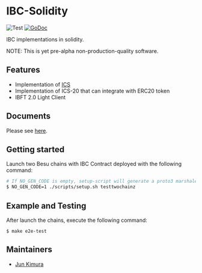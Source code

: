 # IBC-Solidity

![Test](https://github.com/datachainlab/ibc-solidity/workflows/Test/badge.svg)
[![GoDoc](https://godoc.org/github.com/datachainlab/ibc-solidity?status.svg)](https://pkg.go.dev/github.com/datachainlab/ibc-solidity?tab=doc)

IBC implementations in solidity.

NOTE: This is yet pre-alpha non-production-quality software.

## Features

- Implementation of [ICS](https://github.com/cosmos/ics/tree/master/spec)
- Implementation of ICS-20 that can integrate with ERC20 token
- IBFT 2.0 Light Client

## Documents

Please see [here](./docs/README.md).

## Getting started

Launch two Besu chains with IBC Contract deployed with the following command:

```sh
# If NO_GEN_CODE is empty, setup-script will generate a proto3 marshaler in solidity
$ NO_GEN_CODE=1 ./scripts/setup.sh testtwochainz
```

## Example and Testing

After launch the chains, execute the following command:

```
$ make e2e-test
```

## Maintainers

- [Jun Kimura](https://github.com/bluele)
